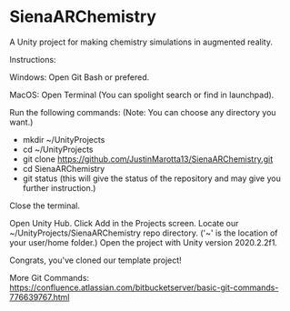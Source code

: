 # SienaARChemistry
A Unity project for making chemistry simulations in augmented reality.

Instructions:

Windows:
  Open Git Bash or prefered.
    
MacOS:
  Open Terminal (You can spolight search or find in launchpad).

Run the following commands:   (Note: You can choose any directory you want.)
- mkdir ~/UnityProjects
- cd ~/UnityProjects
- git clone https://github.com/JustinMarotta13/SienaARChemistry.git
- cd SienaARChemistry
- git status            (this will give the status of the repository and may give you further instruction.)

Close the terminal.

Open Unity Hub.
Click Add in the Projects screen.
Locate our ~/UnityProjects/SienaARChemistry repo directory. ('~' is the location of your user/home folder.)
Open the project with Unity version 2020.2.2f1.
  
Congrats, you've cloned our template project!

More Git Commands:
https://confluence.atlassian.com/bitbucketserver/basic-git-commands-776639767.html
